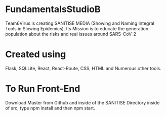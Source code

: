 # FundamentalsStudioB
Team6Virus is creating SANITISE MEDIA (Showing and Naming Integral Tools in Slowing Epidemics). Its Mission is to educate the generation population about the risks and real issues around SARS-CoV-2
# Created using
Flask, SQLLite, React, React-Route, CSS, HTML and Numerous other tools. 
# To Run Front-End
Download Master from Github and inside of the SANITISE Directory inside of src, type npm install and then npm start. 
